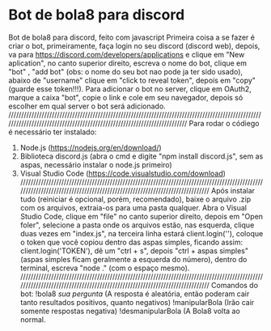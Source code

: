 # Bot de bola8 para discord
Bot de bola8 para discord, feito com javascript
Primeira coisa a se fazer é criar o bot, primeiramente, faça login no seu discord (discord web), depois, va para https://discord.com/developers/applications e clique
em "New aplication", no canto superior direito, escreva o nome do bot, clique em "bot" , "add bot" (obs: o nome do seu bot nao pode ja ter sido usado), abaixo de "username" clique em "click to reveal token", depois em "copy" (guarde esse token!!!). Para adicionar o bot no server, clique em OAuth2, marque a caixa "bot", copie o link e cole em seu navegador, depois só escolher em qual server o bot será adicionado.
/////////////////////////////////////////////////////////////////////////////////////////////////////////////////////////////////////////////////////////////////////////
Para rodar o códiego é necessário ter instalado:
1. Node.js (https://nodejs.org/en/download/)
2. Biblioteca discord.js (abra o cmd e digite "npm install discord.js", sem as aspas, necessário instalar o node.js primeiro)
3. Visual Studio Code (https://code.visualstudio.com/download)
/////////////////////////////////////////////////////////////////////////////////////////////////////////////////////////////////////////////////////////////////////////
Após instalar tudo (reiniciar é opcional, porém, recomendado), baixe o arquivo .zip com os arquivos, extraia-os
para uma pasta qualquer. Abra o Visual Studio Code, clique em "file" no canto superior direito, depois em "Open foler", selecione a pasta onde os arquivos estão, nas esquerda, clique duas vezes em "index.js", na terceira linha estará client.login(''), coloque o token que você copiou dentro das aspas simples, ficando assim: client.login('TOKEN'), dê um "ctrl + s", depois "ctrl + aspas simples" (aspas simples ficam geralmente a esquerda do número), dentro do terminal, escreva "node ." (com o espaço mesmo).
/////////////////////////////////////////////////////////////////////////////////////////////////////////////////////////////////////////////////////////////////////////
Comandos do bot:
!bola8 *sua pergunta* (A resposta é aleatória, então poderam cair tanto resultados positivos, quanto negativos) 
!manipularBola (Irão cair somente respostas negativa)
!desmanipularBola (A Bola8 volta ao normal.
